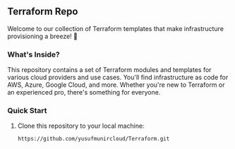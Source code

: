 ## Terraform Repo

Welcome to our collection of Terraform templates that make infrastructure provisioning a breeze! 🚀

### What's Inside?

This repository contains a set of Terraform modules and templates for various cloud providers and use cases. You'll find infrastructure as code for AWS, Azure, Google Cloud, and more. Whether you're new to Terraform or an experienced pro, there's something for everyone.

### Quick Start

1. Clone this repository to your local machine:

   ```sh
   https://github.com/yusufmunircloud/Terraform.git
